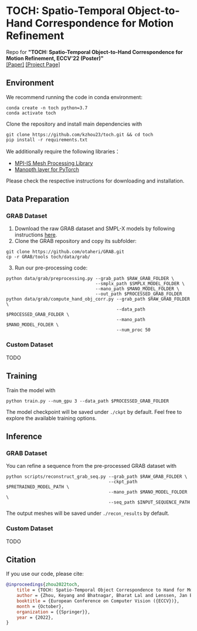 # TOCH: Spatio-Temporal Object-to-Hand Correspondence for Motion Refinement

Repo for **"TOCH: Spatio-Temporal Object-to-Hand Correspondence for Motion Refinement, ECCV'22 (Poster)"** \
[[Paper]](http://virtualhumans.mpi-inf.mpg.de/papers/zhou22toch/toch.pdf) [[Project Page]](http://virtualhumans.mpi-inf.mpg.de/toch)

## Environment
We recommend running the code in conda environment:
```shell
conda create -n toch python=3.7
conda activate toch 
```
Clone the repository and install main dependencies with
```shell
git clone https://github.com/kzhou23/toch.git && cd toch 
pip install -r requirements.txt
```
We additionally require the following libraries：
- [MPI-IS Mesh Processing Library](https://github.com/MPI-IS/mesh)
- [Manopth layer for PyTorch](https://github.com/hassony2/manopth)

Please check the respective instructions for downloading and installation.

## Data Preparation
### GRAB Dataset
1. Download the raw GRAB dataset and SMPL-X models by following instructions [here](https://github.com/otaheri/GRAB).
2. Clone the GRAB repository and copy its subfolder:
```shell
git clone https://github.com/otaheri/GRAB.git
cp -r GRAB/tools toch/data/grab/
```
3. Run our pre-processing code:
```shell
python data/grab/preprocessing.py --grab_path $RAW_GRAB_FOLDER \
                                  --smplx_path $SMPLX_MODEL_FOLDER \
                                  --mano_path $MANO_MODEL_FOLDER \
                                  --out_path $PROCESSED_GRAB_FOLDER
python data/grab/compute_hand_obj_corr.py --grab_path $RAW_GRAB_FOLDER \
                                          --data_path $PROCESSED_GRAB_FOLDER \
                                          --mano_path $MANO_MODEL_FOLDER \
                                          --num_proc 50
```

### Custom Dataset
TODO

## Training
Train the model with
```shell
python train.py --num_gpu 3 --data_path $PROCESSED_GRAB_FOLDER
```
The model checkpoint will be saved under `./ckpt` by default. Feel free to explore the available training options.
## Inference
### GRAB Dataset
You can refine a sequence from the pre-processed GRAB dataset with
```shell
python scripts/reconstruct_grab_seq.py --grab_path $RAW_GRAB_FOLDER \
                                       --ckpt_path $PRETRAINED_MODEL_PATH \
                                       --mano_path $MANO_MODEL_FOLDER \
                                       --seq_path $INPUT_SEQUENCE_PATH
```
The output meshes will be saved under `./recon_results` by default.

### Custom Dataset
TODO

## Citation
If you use our code, please cite:
```bibtex
@inproceedings{zhou2022toch,
    title = {TOCH: Spatio-Temporal Object Correspondence to Hand for Motion Refinement},
    author = {Zhou, Keyang and Bhatnagar, Bharat Lal and Lenssen, Jan Eric and Pons-Moll, Gerard},
    booktitle = {European Conference on Computer Vision ({ECCV})},
    month = {October},
    organization = {{Springer}},
    year = {2022},
}
